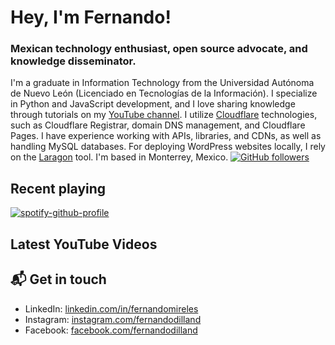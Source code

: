 # Hey, I'm Fernando!

### Mexican technology enthusiast, open source advocate, and knowledge disseminator.
I'm a graduate in Information Technology from the Universidad Autónoma de Nuevo León (Licenciado en Tecnologías de la Información). I specialize in Python and JavaScript development, and I love sharing knowledge through tutorials on my [YouTube channel](https://www.youtube.com/fernandodilland). I utilize [Cloudflare](https://github.com/cloudflare) technologies, such as Cloudflare Registrar, domain DNS management, and Cloudflare Pages. I have experience working with APIs, libraries, and CDNs, as well as handling MySQL databases. For deploying WordPress websites locally, I rely on the [Laragon](https://github.com/leokhoa/laragon) tool. I'm based in Monterrey, Mexico.
[![GitHub followers](https://img.shields.io/github/followers/fernandodilland?label=Follow&style=social)](https://github.com/fernandodilland)

## Recent playing
[![spotify-github-profile](https://spotify-github-profile.vercel.app/api/view?uid=hiracutch&cover_image=true&theme=novatorem&show_offline=false&background_color=121212&interchange=false&bar_color_cover=false&bar_color=dfcb36)](https://github.com/kittinan/spotify-github-profile)

## Latest YouTube Videos
<!-- BEGIN YOUTUBE-CARDS -->
<!-- END YOUTUBE-CARDS -->

## 📬 Get in touch

- LinkedIn: [linkedin.com/in/fernandomireles](https://www.linkedin.com/in/fernandomireles/)
- Instagram: [instagram.com/fernandodilland](https://www.instagram.com/fernandodilland/)
- Facebook: [facebook.com/fernandodilland](https://www.facebook.com/FernandoDilland)
